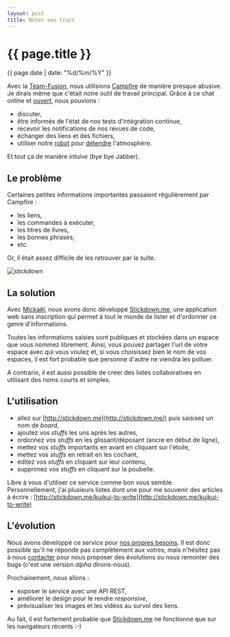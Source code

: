 ```yaml
---
layout: post
title: Noter ses trucs
---
```


# {{ page.title }} #

<span class="date post">{{ page.date | date: "%d/%m/%Y" }}</span>

Avec la [Team-Fusion](http://team-fusion.pmsipilot.com/), nous utilisions [Campfire](http://campfirenow.com/) de manière presque abusive. Je dirais même que c'était notre outil de travail principal. Grâce à ce chat online et [ouvert](http://developer.37signals.com/campfire/), nous pouvions :

* discuter,
* être informés de l'état de nos tests d'intégration continue,
* recevoir les notifications de nos revues de code,
* échanger des liens et des fichiers,
* utiliser notre [robot](http://team-fusion.pmsipilot.com/572/installation-hubot-et-creation-scripts/) pour [détendre](http://team-fusion.pmsipilot.com/600/hubot-cest-beau/) l'atmosphère. 

Et tout ça de manière _intuive_ (bye bye Jabber).

## Le problème

Certaines petites informations importantes passaient régulièrement par Campfire :

* les liens,
* les commandes à exécuter,
* les titres de livres,
* les bonnes phrases,
* etc.

Or, il était assez difficile de les retrouver par la suite.

![stickdown](http://img213.imageshack.us/img213/2473/stickdownstart.png)

## La solution

Avec [Mickaël](https://twitter.com/spocky12), nous avons donc développé [Stickdown.me](http://stickdown.me/), une application web sans inscription qui permet à tout le monde de lister et d'ordonner ce genre d'informations. 

Toutes les informations saisies sont publiques et stockées dans un espace que vous nommez librement. Ainsi, vous pouvez partager l'url de votre espace avec qui vous voulez et, si vous choisissez bien le nom de vos espaces, il est fort probable que personne d'autre ne viendra les polluer.

A contrario, il est aussi possible de créer des listes collaboratives en utilisant des noms courts et simples.

## L'utilisation

* allez sur [http://stickdown.me](http://stickdown.me/) puis saisisez un nom de _board_,
* ajoutez vos _stuffs_ les uns après les autres,
* ordonnez vos _stuffs_ en les glissant/déposant (ancre en début de ligne),
* mettez vos _stuffs_ importants en avant en cliquant sur l'étoile,
* mettez vos _stuffs_ en retrait en les cochant,
* éditez vos _stuffs_ en cliquant sur leur contenu,
* supprimez vos _stuffs_ en cliquant sur la poubelle.

Libre à vous d'utiliser ce service comme bon vous semble. Personnellement, j'ai plusieurs listes dont une pour me souvenir des articles à écrire : [http://stickdown.me/kuikui-to-write](http://stickdown.me/kuikui-to-write)

## L'évolution

Nous avons développé ce service pour [nos propres besoins](http://gettingreal.37signals.com/ch02_Whats_Your_Problem.php). Il est donc possible qu'il ne réponde pas complètement aux votres, mais n'hésitez pas à nous [contacter](https://twitter.com/dondouny) pour nous proposer des évolutions ou nous remonter des bugs (c'est une version _alpha_ dirons-nous).

Prochainement, nous allons :

* exposer le service avec une API REST,
* améliorer le design pour le rendre _responsive_,
* prévisualiser les images et les vidéos au survol des liens.

Au fait, il est fortement probable que [Stickdown.me](http://stickdown.me/) ne fonctionne que sur les navigateurs récents :-)
